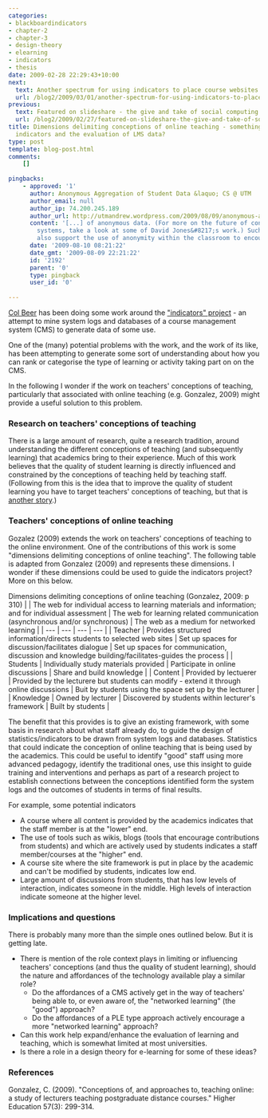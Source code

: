 ```yaml
---
categories:
- blackboardindicators
- chapter-2
- chapter-3
- design-theory
- elearning
- indicators
- thesis
date: 2009-02-28 22:29:43+10:00
next:
  text: Another spectrum for using indicators to place course websites
  url: /blog2/2009/03/01/another-spectrum-for-using-indicators-to-place-course-websites/
previous:
  text: Featured on slideshare - the give and take of social computing
  url: /blog2/2009/02/27/featured-on-slideshare-the-give-and-take-of-social-computing/
title: Dimensions delimiting conceptions of online teaching - something to guide the
  indicators and the evaluation of LMS data?
type: post
template: blog-post.html
comments:
    []
    
pingbacks:
    - approved: '1'
      author: Anonymous Aggregation of Student Data &laquo; CS @ UTM
      author_email: null
      author_ip: 74.200.245.189
      author_url: http://utmandrew.wordpress.com/2009/08/09/anonymous-aggregation-of-student-data/
      content: '[...] of anonymous data. (For more on the future of content management
        systems, take a look at some of David Jones&#8217;s work.) Such a system should
        also support the use of anonymity within the classroom to encourage feedback [...]'
      date: '2009-08-10 08:21:22'
      date_gmt: '2009-08-09 22:21:22'
      id: '2192'
      parent: '0'
      type: pingback
      user_id: '0'
    
---
```

[Col Beer](http://beerc.wordpress.com/) has been doing some work around the ["indicators" project](http://beerc.wordpress.com/2008/12/21/more-on-the-indicators/) - an attempt to mine system logs and databases of a course management system (CMS) to generate data of some use.

One of the (many) potential problems with the work, and the work of its like, has been attempting to generate some sort of understanding about how you can rank or categorise the type of learning or activity taking part on on the CMS.

In the following I wonder if the work on teachers' conceptions of teaching, particularly that associated with online teaching (e.g. Gonzalez, 2009) might provide a useful solution to this problem.

### Research on teachers' conceptions of teaching

There is a large amount of research, quite a research tradition, around understanding the different conceptions of teaching (and subsequently learning) that academics bring to their experience. Much of this work believes that the quality of student learning is directly influenced and constrained by the conceptions of teaching held by teaching staff. (Following from this is the idea that to improve the quality of student learning you have to target teachers' conceptions of teaching, but that is [another story](/blog2/2009/02/26/improving-university-teaching-learning-from-constructive-alignment-by-not-mandating-it/).)

### Teachers' conceptions of online teaching

Gozalez (2009) extends the work on teachers' conceptions of teaching to the online environment. One of the contributions of this work is some "dimensions delimiting conceptions of online teaching". The following table is adapted from Gonzalez (2009) and represents these dimensions. I wonder if these dimensions could be used to guide the indicators project? More on this below.

Dimensions delimiting conceptions of online teaching (Gonzalez, 2009: p 310)
|  | The web for individual access to learning materials and information; and for individual assessment | The web for learning related communication (asynchronous and/or synchronous) | The web as a medium for networked learning |
| --- | --- | --- | --- |
| Teacher | Provides structured information/directs students to selected web sites | Set up spaces for discussion/facilitates dialogue | Set up spaces for communication, discussion and knowledge building/facilitates-guides the process |
| Students | Individually study materials provided | Participate in online discussions | Share and build knowledge |
| Content | Provided by lectuerer | Provided by the lecturere but students can modify - extend it through online discussions | Buit by students using the space set up by the lecturer |
| Knowledge | Owned by lecturer | Discovered by students within lecturer's framework | Built by students |

The benefit that this provides is to give an existing framework, with some basis in research about what staff already do, to guide the design of statistics/indicators to be drawn from system logs and databases. Statistics that could indicate the conception of online teaching that is being used by the academics. This could be useful to identify "good" staff using more advanced pedagogy, identify the traditional ones, use this insight to guide training and interventions and perhaps as part of a research project to establish connections between the conceptions identified form the system logs and the outcomes of students in terms of final results.

For example, some potential indicators

- A course where all content is provided by the academics indicates that the staff member is at the "lower" end.
- The use of tools such as wikis, blogs (tools that encourage contributions from students) and which are actively used by students indicates a staff member/courses at the "higher" end.
- A course site where the site framework is put in place by the academic and can't be modified by students, indicates low end.
- Large amount of discussions from students, that has low levels of interaction, indicates someone in the middle. High levels of interaction indicate someone at the higher level.

### Implications and questions

There is probably many more than the simple ones outlined below. But it is getting late.

- There is mention of the role context plays in limiting or influencing teachers' conceptions (and thus the quality of student learning), should the nature and affordances of the technology available play a similar role?
    - Do the affordances of a CMS actively get in the way of teachers' being able to, or even aware of, the "networked learning" (the "good") approach?
    - Do the affordances of a PLE type approach actively encourage a more "networked learning" approach?
- Can this work help expand/enhance the evaluation of learning and teaching, which is somewhat limited at most universities.
- Is there a role in a design theory for e-learning for some of these ideas?

### References

Gonzalez, C. (2009). "Conceptions of, and approaches to, teaching online: a study of lecturers teaching postgraduate distance courses." Higher Education 57(3): 299-314.